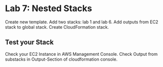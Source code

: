 # Lab 7: Nested Stacks
Create new template.
Add two stacks: lab 1 and lab 6.
Add outputs from EC2 stack to global stack.
Create CloudFormation stack.

## Test your Stack
Check your EC2 Instance in AWS Management Console. Check Output from substacks in Output-Section of cloudformation console.



